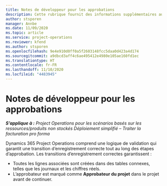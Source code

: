 ```yaml
---
title: Notes de développeur pour les approbations
description: Cette rubrique fournit des informations supplémentaires aux développeurs sur l’utilisation des approbations.
author: stsporen
manager: Annbe
ms.date: 11/09/2020
ms.topic: article
ms.service: project-operations
ms.reviewer: kfend
ms.author: stsporen
ms.openlocfilehash: 9e4e910d0ff0a5f2603148fcc5daa0d423a4d174
ms.sourcegitcommit: a9dbcd3aff4c6ae495412e4980e105ae160fd1ec
ms.translationtype: HT
ms.contentlocale: fr-FR
ms.lasthandoff: 11/10/2020
ms.locfileid: "4483945"
---
```

# <a name="developer-notes-for-approvals"></a>Notes de développeur pour les approbations

_**S’applique à :** Project Operations pour les scénarios basés sur les ressources/produits non stockés Déploiement simplifié – Traiter la facturation pro forma_

Dynamics 365 Project Operations comprend une logique de validation qui garantit une transition d’enregistrement correcte tout au long des étapes d’approbation. Les transitions d’enregistrement correctes garantissent : 

  - Toutes les lignes associées sont créées dans des tables connexes, telles que les journaux et les chiffres réels.
  - L’approbateur est marqué comme **Approbateur du projet** dans le projet avant de continuer.
